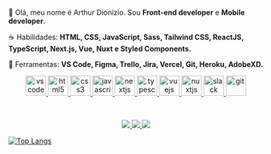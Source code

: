
<p align="left"> 
 🖖 Olá, meu nome é Arthur Dionízio. Sou <strong>Front-end developer</strong> e <strong>Mobile developer</strong>.
</p>

<p align="left">
 ☕ Habilidades: <strong>HTML, CSS, JavaScript, Sass, Tailwind CSS, ReactJS, TypeScript, Next.js, Vue, Nuxt e Styled Components.</strong>
</p>

<p align="left">
  💼 Ferramentas: <strong>VS Code, Figma, Trello, Jira, Vercel, Git, Heroku, AdobeXD.</strong>
</p>

 <p align="center">
   <a href="https://code.visualstudio.com/">
      <img src="https://cdn.jsdelivr.net/gh/devicons/devicon/icons/vscode/vscode-original.svg" alt="vscode" width="40" height="40"/>
   </a>
   <a href="https://developer.mozilla.org/pt-BR/docs/Web/HTML">
      <img src="https://cdn.jsdelivr.net/gh/devicons/devicon/icons/html5/html5-plain.svg" alt="html5" width="40" height="40"/>
   </a>
   <a href="https://developer.mozilla.org/pt-BR/docs/Web/CSS">
      <img src="https://cdn.jsdelivr.net/gh/devicons/devicon/icons/css3/css3-plain.svg" alt="css3" width="40" height="40"/>
   </a>
   <a href="https://developer.mozilla.org/en-US/docs/Web/JavaScript">
      <img src="https://cdn.jsdelivr.net/gh/devicons/devicon/icons/javascript/javascript-original.svg" alt="javascript" width="40" height="40"/>
   </a>
   <a href="https://nextjs.org/">
      <img src="https://cdn.jsdelivr.net/gh/devicons/devicon/icons/nextjs/nextjs-line.svg" alt="nextjs" width="40" height="40"/>
   </a>
   <a href="https://www.typescriptlang.org/">
     <img src="https://cdn.jsdelivr.net/gh/devicons/devicon/icons/typescript/typescript-original.svg" alt="typescript" width="40" height="40"/>
    </a>
  <a href="https://vuejs.org/">
   <img src="https://cdn.jsdelivr.net/gh/devicons/devicon/icons/vuejs/vuejs-original.svg" alt="vuejs" width="40" height="40"/>
  </a>
  <a href="https://nuxtjs.org/">
   <img src="https://cdn.jsdelivr.net/gh/devicons/devicon/icons/nuxtjs/nuxtjs-original.svg" alt="nuxtjs" width="40" height="40"/>
  </a>
   <a href="https://www.slack.com">
      <img src="https://cdn.jsdelivr.net/gh/devicons/devicon/icons/slack/slack-original.svg" alt="slack" width="40" height="40"/>
   </a>
   <a href="https://git-scm.com/">
      <img src="https://cdn.jsdelivr.net/gh/devicons/devicon/icons/git/git-original.svg" alt="git" width="40" height="40"/>
   </a>
</p>

<br>

<p align="center">
  <a href="https://www.instagram.com/diionart/" alt="Instagram">
    <img src="https://img.shields.io/badge/-Instagram-2047A4?style=for-the-badge&logo=Instagram&logoColor=FFFFFF&link=https://www.instagram.com/iuricode"/>
  </a>
  
  <a href="https://www.linkedin.com/in/dionart" alt="Linkedin">
    <img src="https://img.shields.io/badge/-Linkedin-2047A4?style=for-the-badge&logo=Linkedin&logoColor=FFFFFF&link=https://www.linkedin.com/in/iuricode"/>
  </a>
  
  <a href = "mailto: arthurdaao@hotmail.com" alt="Email">
    <img src="https://img.shields.io/badge/-Email-2047A4?style=for-the-badge&logo=Gmail&logoColor=FFFFFF"/>
  </a>
</p>

[![Top Langs](https://github-readme-stats.vercel.app/api/top-langs/?username=dionart&langs_count=8)](https://github.com/anuraghazra/github-readme-stats)
